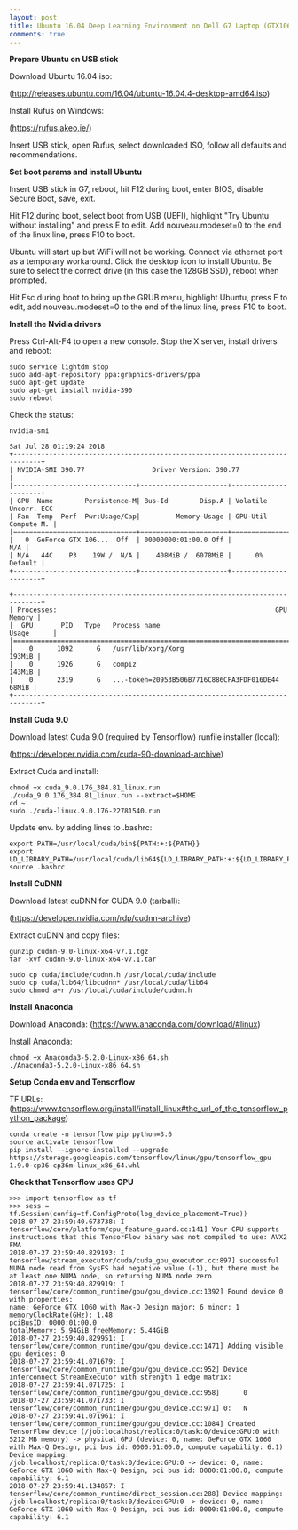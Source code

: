 ```yaml
---
layout: post
title: Ubuntu 16.04 Deep Learning Environment on Dell G7 Laptop (GTX1060 GPU)
comments: true
---
```


**Prepare Ubuntu on USB stick**

Download Ubuntu 16.04 iso:

(http://releases.ubuntu.com/16.04/ubuntu-16.04.4-desktop-amd64.iso)

Install Rufus on Windows:

(https://rufus.akeo.ie/)

Insert USB stick, open Rufus, select downloaded ISO, follow all defaults and recommendations.


**Set boot params and install Ubuntu**


Insert USB stick in G7, reboot, hit F12 during boot, enter BIOS, disable Secure Boot, save, exit. 

Hit F12 during boot, select boot from USB (UEFI), highlight "Try Ubuntu without installing" and press E to edit. Add nouveau.modeset=0 to the end of the linux line, press F10 to boot.

Ubuntu will start up but WiFi will not be working. Connect via ethernet port as a temporary workaround. Click the desktop icon to install Ubuntu. Be sure to select the correct drive (in this case the 128GB SSD), reboot when prompted.

Hit Esc during boot to bring up the GRUB menu, highlight Ubuntu, press E to edit, add nouveau.modeset=0 to the end of the linux line, press F10 to boot.


**Install the Nvidia drivers**

Press Ctrl-Alt-F4 to open a new console. Stop the X server, install drivers and reboot:

```
sudo service lightdm stop
sudo add-apt-repository ppa:graphics-drivers/ppa
sudo apt-get update
sudo apt-get install nvidia-390
sudo reboot
```

Check the status:

```
nvidia-smi

Sat Jul 28 01:19:24 2018       
+-----------------------------------------------------------------------------+
| NVIDIA-SMI 390.77                 Driver Version: 390.77                    |
|-------------------------------+----------------------+----------------------+
| GPU  Name        Persistence-M| Bus-Id        Disp.A | Volatile Uncorr. ECC |
| Fan  Temp  Perf  Pwr:Usage/Cap|         Memory-Usage | GPU-Util  Compute M. |
|===============================+======================+======================|
|   0  GeForce GTX 106...  Off  | 00000000:01:00.0 Off |                  N/A |
| N/A   44C    P3    19W /  N/A |    408MiB /  6078MiB |      0%      Default |
+-------------------------------+----------------------+----------------------+
                                                                               
+-----------------------------------------------------------------------------+
| Processes:                                                       GPU Memory |
|  GPU       PID   Type   Process name                             Usage      |
|=============================================================================|
|    0      1092      G   /usr/lib/xorg/Xorg                           193MiB |
|    0      1926      G   compiz                                       143MiB |
|    0      2319      G   ...-token=20953B506B7716C886CFA3FDF016DE44    68MiB |
+-----------------------------------------------------------------------------+
```


**Install Cuda 9.0**

Download latest Cuda 9.0 (required by Tensorflow) runfile installer (local):

(https://developer.nvidia.com/cuda-90-download-archive)


Extract Cuda and install:

```
chmod +x cuda_9.0.176_384.81_linux.run
./cuda_9.0.176_384.81_linux.run --extract=$HOME
cd ~
sudo ./cuda-linux.9.0.176-22781540.run
```


Update env. by adding lines to .bashrc:

```
export PATH=/usr/local/cuda/bin${PATH:+:${PATH}}
export LD_LIBRARY_PATH=/usr/local/cuda/lib64${LD_LIBRARY_PATH:+:${LD_LIBRARY_PATH}}
source .bashrc
```


**Install CuDNN**


Download latest cuDNN for CUDA 9.0 (tarball):

(https://developer.nvidia.com/rdp/cudnn-archive)

Extract cuDNN and copy files:

```
gunzip cudnn-9.0-linux-x64-v7.1.tgz 
tar -xvf cudnn-9.0-linux-x64-v7.1.tar 

sudo cp cuda/include/cudnn.h /usr/local/cuda/include
sudo cp cuda/lib64/libcudnn* /usr/local/cuda/lib64
sudo chmod a+r /usr/local/cuda/include/cudnn.h
```

**Install Anaconda**

Download Anaconda:
(https://www.anaconda.com/download/#linux)

Install Anaconda:

```
chmod +x Anaconda3-5.2.0-Linux-x86_64.sh 
./Anaconda3-5.2.0-Linux-x86_64.sh
```

**Setup Conda env and Tensorflow**


TF URLs: (https://www.tensorflow.org/install/install_linux#the_url_of_the_tensorflow_python_package)

```
conda create -n tensorflow pip python=3.6
source activate tensorflow
pip install --ignore-installed --upgrade https://storage.googleapis.com/tensorflow/linux/gpu/tensorflow_gpu-1.9.0-cp36-cp36m-linux_x86_64.whl
```

**Check that Tensorflow uses GPU**


```
>>> import tensorflow as tf
>>> sess = tf.Session(config=tf.ConfigProto(log_device_placement=True))
2018-07-27 23:59:40.673738: I tensorflow/core/platform/cpu_feature_guard.cc:141] Your CPU supports instructions that this TensorFlow binary was not compiled to use: AVX2 FMA
2018-07-27 23:59:40.829193: I tensorflow/stream_executor/cuda/cuda_gpu_executor.cc:897] successful NUMA node read from SysFS had negative value (-1), but there must be at least one NUMA node, so returning NUMA node zero
2018-07-27 23:59:40.829919: I tensorflow/core/common_runtime/gpu/gpu_device.cc:1392] Found device 0 with properties: 
name: GeForce GTX 1060 with Max-Q Design major: 6 minor: 1 memoryClockRate(GHz): 1.48
pciBusID: 0000:01:00.0
totalMemory: 5.94GiB freeMemory: 5.44GiB
2018-07-27 23:59:40.829951: I tensorflow/core/common_runtime/gpu/gpu_device.cc:1471] Adding visible gpu devices: 0
2018-07-27 23:59:41.071679: I tensorflow/core/common_runtime/gpu/gpu_device.cc:952] Device interconnect StreamExecutor with strength 1 edge matrix:
2018-07-27 23:59:41.071725: I tensorflow/core/common_runtime/gpu/gpu_device.cc:958]      0 
2018-07-27 23:59:41.071733: I tensorflow/core/common_runtime/gpu/gpu_device.cc:971] 0:   N 
2018-07-27 23:59:41.071961: I tensorflow/core/common_runtime/gpu/gpu_device.cc:1084] Created TensorFlow device (/job:localhost/replica:0/task:0/device:GPU:0 with 5212 MB memory) -> physical GPU (device: 0, name: GeForce GTX 1060 with Max-Q Design, pci bus id: 0000:01:00.0, compute capability: 6.1)
Device mapping:
/job:localhost/replica:0/task:0/device:GPU:0 -> device: 0, name: GeForce GTX 1060 with Max-Q Design, pci bus id: 0000:01:00.0, compute capability: 6.1
2018-07-27 23:59:41.134857: I tensorflow/core/common_runtime/direct_session.cc:288] Device mapping:
/job:localhost/replica:0/task:0/device:GPU:0 -> device: 0, name: GeForce GTX 1060 with Max-Q Design, pci bus id: 0000:01:00.0, compute capability: 6.1
```




